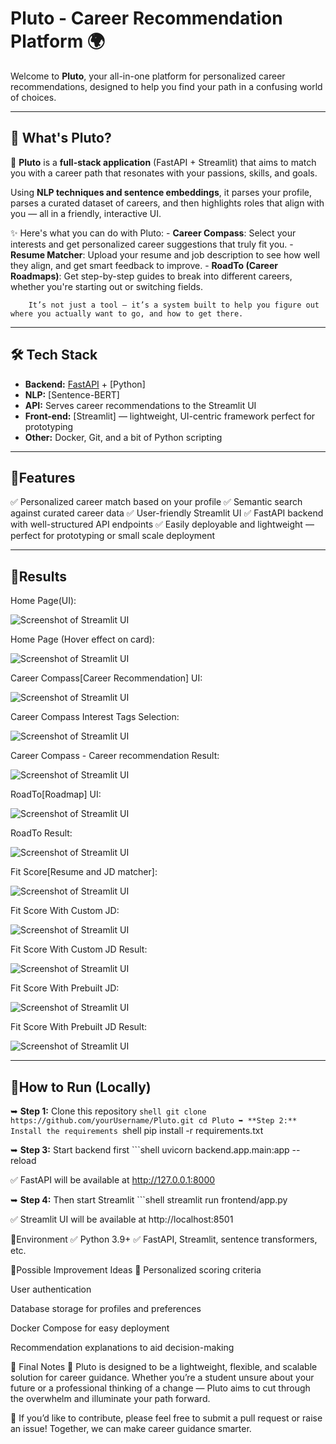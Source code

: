 # Pluto - Career Recommendation Platform 🌍

Welcome to **Pluto**, your all-in-one platform for personalized career recommendations, designed to help you find your path in a confusing world of choices.

---

## 🌟 What's Pluto?

🚀 **Pluto** is a **full-stack application** (FastAPI + Streamlit) that aims to match you with a career path that resonates with your passions, skills, and goals.

Using **NLP techniques and sentence embeddings**, it parses your profile, parses a curated dataset of careers, and then highlights roles that align with you — all in a friendly, interactive UI.

✨ Here's what you can do with Pluto:
        - **Career Compass**: Select your interests and get personalized career suggestions that truly fit you.
        - **Resume Matcher**: Upload your resume and job description to see how well they align, and get smart feedback to improve.
        - **RoadTo (Career Roadmaps)**: Get step-by-step guides to break into different careers, whether you're starting out or switching fields.

        It’s not just a tool — it’s a system built to help you figure out where you actually want to go, and how to get there.

---

## 🛠 Tech Stack

- **Backend:** [FastAPI](https://fastapi.tiangolo.com/) + [Python]
- **NLP:** [Sentence-BERT]
- **API:** Serves career recommendations to the Streamlit UI
- **Front-end:** [Streamlit] — lightweight, UI-centric framework perfect for prototyping
- **Other:** Docker, Git, and a bit of Python scripting

---

## 🔹Features

✅ Personalized career match based on your profile
✅ Semantic search against curated career data
✅ User-friendly Streamlit UI
✅ FastAPI backend with well-structured API endpoints
✅ Easily deployable and lightweight — perfect for prototyping or small scale deployment

---

## 🔹Results
Home Page(UI):

![Screenshot of Streamlit UI](ResultImages/0.png)

Home Page (Hover effect on card):

![Screenshot of Streamlit UI](ResultImages/1.png)

Career Compass[Career Recommendation] UI: 

![Screenshot of Streamlit UI](ResultImages/2.png)

Career Compass Interest Tags Selection:

![Screenshot of Streamlit UI](ResultImages/3.png)

Career Compass - Career recommendation Result:

![Screenshot of Streamlit UI](ResultImages/4.png)

RoadTo[Roadmap] UI:  

![Screenshot of Streamlit UI](ResultImages/5.png)

RoadTo Result:

![Screenshot of Streamlit UI](ResultImages/6.png)

Fit Score[Resume and JD matcher]:

![Screenshot of Streamlit UI](ResultImages/7.png)

Fit Score With Custom JD:

![Screenshot of Streamlit UI](ResultImages/8.png)

Fit Score With Custom JD Result:

![Screenshot of Streamlit UI](ResultImages/9.png)

Fit Score With Prebuilt JD:

![Screenshot of Streamlit UI](ResultImages/10.png)

Fit Score With Prebuilt JD Result:

![Screenshot of Streamlit UI](ResultImages/11.png)

---

## 🔹How to Run (Locally)

➥ **Step 1:** Clone this repository
    ```shell
        git clone https://github.com/yourUsername/Pluto.git
        cd Pluto
➥ **Step 2:** Install the requirements
    ```shell
        pip install -r requirements.txt

➥ **Step 3:** Start backend first
    ```shell
        uvicorn backend.app.main:app --reload

✅ FastAPI will be available at http://127.0.0.1:8000

➥ **Step 4:** Then start Streamlit
    ```shell
        streamlit run frontend/app.py

✅ Streamlit UI will be available at http://localhost:8501

🔹Environment
✅ Python 3.9+
✅ FastAPI, Streamlit, sentence transformers, etc.

🔹Possible Improvement Ideas 🌟
Personalized scoring criteria

User authentication

Database storage for profiles and preferences

Docker Compose for easy deployment

Recommendation explanations to aid decision-making

📝 Final Notes
🚀 Pluto is designed to be a lightweight, flexible, and scalable solution for career guidance.
Whether you’re a student unsure about your future or a professional thinking of a change — Pluto aims to cut through the overwhelm and illuminate your path forward.

🚥 If you’d like to contribute, please feel free to submit a pull request or raise an issue!
Together, we can make career guidance smarter.
